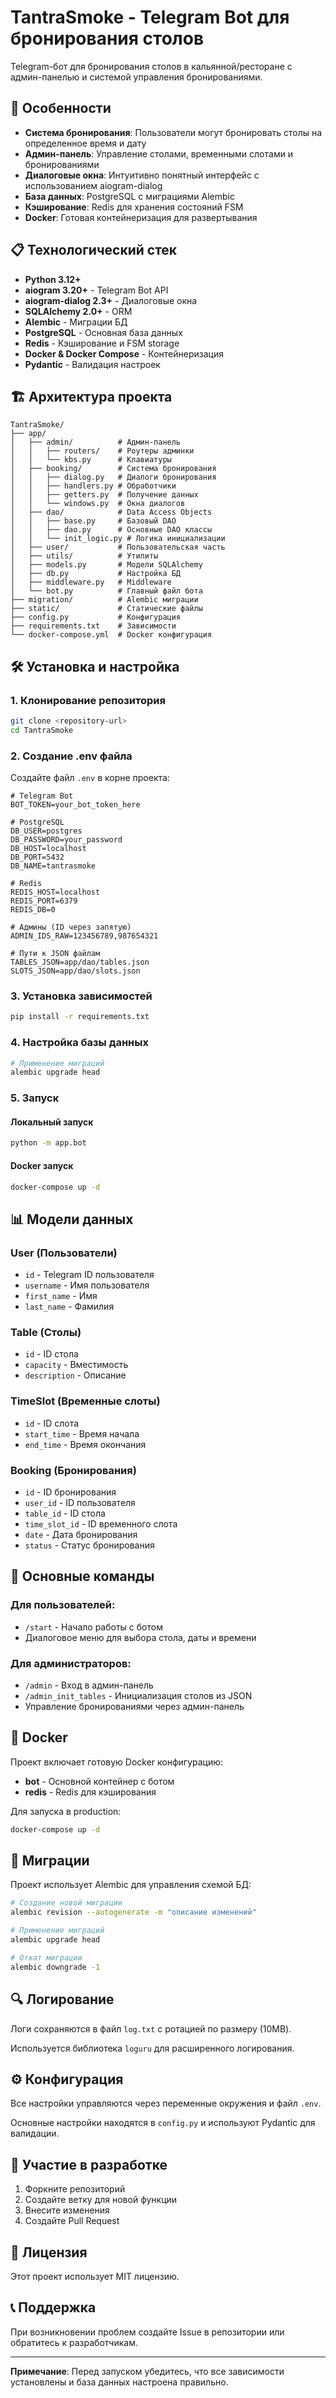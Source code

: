 # TantraSmoke - Telegram Bot для бронирования столов

Telegram-бот для бронирования столов в кальянной/ресторане с админ-панелью и системой управления бронированиями.

## 🚀 Особенности

- **Система бронирования**: Пользователи могут бронировать столы на определенное время и дату
- **Админ-панель**: Управление столами, временными слотами и бронированиями
- **Диалоговые окна**: Интуитивно понятный интерфейс с использованием aiogram-dialog
- **База данных**: PostgreSQL с миграциями Alembic
- **Кэширование**: Redis для хранения состояний FSM
- **Docker**: Готовая контейнеризация для развертывания

## 📋 Технологический стек

- **Python 3.12+**
- **aiogram 3.20+** - Telegram Bot API
- **aiogram-dialog 2.3+** - Диалоговые окна
- **SQLAlchemy 2.0+** - ORM
- **Alembic** - Миграции БД
- **PostgreSQL** - Основная база данных
- **Redis** - Кэширование и FSM storage
- **Docker & Docker Compose** - Контейнеризация
- **Pydantic** - Валидация настроек

## 🏗️ Архитектура проекта

```
TantraSmoke/
├── app/
│   ├── admin/          # Админ-панель
│   │   ├── routers/    # Роутеры админки
│   │   └── kbs.py      # Клавиатуры
│   ├── booking/        # Система бронирования
│   │   ├── dialog.py   # Диалоги бронирования
│   │   ├── handlers.py # Обработчики
│   │   ├── getters.py  # Получение данных
│   │   └── windows.py  # Окна диалогов
│   ├── dao/            # Data Access Objects
│   │   ├── base.py     # Базовый DAO
│   │   ├── dao.py      # Основные DAO классы
│   │   └── init_logic.py # Логика инициализации
│   ├── user/           # Пользовательская часть
│   ├── utils/          # Утилиты
│   ├── models.py       # Модели SQLAlchemy
│   ├── db.py           # Настройка БД
│   ├── middleware.py   # Middleware
│   └── bot.py          # Главный файл бота
├── migration/          # Alembic миграции
├── static/             # Статические файлы
├── config.py           # Конфигурация
├── requirements.txt    # Зависимости
└── docker-compose.yml  # Docker конфигурация
```

## 🛠️ Установка и настройка

### 1. Клонирование репозитория

```bash
git clone <repository-url>
cd TantraSmoke
```

### 2. Создание .env файла

Создайте файл `.env` в корне проекта:

```env
# Telegram Bot
BOT_TOKEN=your_bot_token_here

# PostgreSQL
DB_USER=postgres
DB_PASSWORD=your_password
DB_HOST=localhost
DB_PORT=5432
DB_NAME=tantrasmoke

# Redis
REDIS_HOST=localhost
REDIS_PORT=6379
REDIS_DB=0

# Админы (ID через запятую)
ADMIN_IDS_RAW=123456789,987654321

# Пути к JSON файлам
TABLES_JSON=app/dao/tables.json
SLOTS_JSON=app/dao/slots.json
```

### 3. Установка зависимостей

```bash
pip install -r requirements.txt
```

### 4. Настройка базы данных

```bash
# Применение миграций
alembic upgrade head
```

### 5. Запуск

#### Локальный запуск
```bash
python -m app.bot
```

#### Docker запуск
```bash
docker-compose up -d
```

## 📊 Модели данных

### User (Пользователи)
- `id` - Telegram ID пользователя
- `username` - Имя пользователя
- `first_name` - Имя
- `last_name` - Фамилия

### Table (Столы)
- `id` - ID стола
- `capacity` - Вместимость
- `description` - Описание

### TimeSlot (Временные слоты)
- `id` - ID слота
- `start_time` - Время начала
- `end_time` - Время окончания

### Booking (Бронирования)
- `id` - ID бронирования
- `user_id` - ID пользователя
- `table_id` - ID стола
- `time_slot_id` - ID временного слота
- `date` - Дата бронирования
- `status` - Статус бронирования

## 🔧 Основные команды

### Для пользователей:
- `/start` - Начало работы с ботом
- Диалоговое меню для выбора стола, даты и времени

### Для администраторов:
- `/admin` - Вход в админ-панель
- `/admin_init_tables` - Инициализация столов из JSON
- Управление бронированиями через админ-панель

## 🐳 Docker

Проект включает готовую Docker конфигурацию:

- **bot** - Основной контейнер с ботом
- **redis** - Redis для кэширования

Для запуска в production:

```bash
docker-compose up -d
```

## 📝 Миграции

Проект использует Alembic для управления схемой БД:

```bash
# Создание новой миграции
alembic revision --autogenerate -m "описание изменений"

# Применение миграций
alembic upgrade head

# Откат миграции
alembic downgrade -1
```

## 🔍 Логирование

Логи сохраняются в файл `log.txt` с ротацией по размеру (10MB).

Используется библиотека `loguru` для расширенного логирования.

## ⚙️ Конфигурация

Все настройки управляются через переменные окружения и файл `.env`.

Основные настройки находятся в `config.py` и используют Pydantic для валидации.

## 🤝 Участие в разработке

1. Форкните репозиторий
2. Создайте ветку для новой функции
3. Внесите изменения
4. Создайте Pull Request

## 📄 Лицензия

Этот проект использует MIT лицензию.

## 📞 Поддержка

При возникновении проблем создайте Issue в репозитории или обратитесь к разработчикам.

---

**Примечание**: Перед запуском убедитесь, что все зависимости установлены и база данных настроена правильно.

 